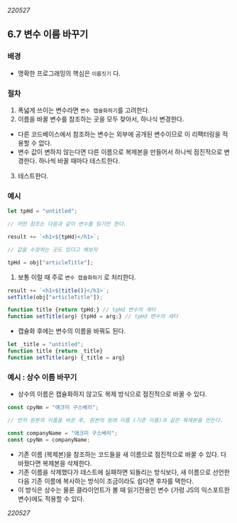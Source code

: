 _220527_

## 6.7 변수 이름 바꾸기

### 배경

- 명확한 프로그래밍의 핵심은 `이름짓기` 다.

### 절차

1. 폭넓게 쓰이는 변수라면 `변수 캡슐화하기`를 고려한다.
2. 이름을 바꿀 변수를 참조하는 곳을 모두 찾아서, 하나식 변경한다.

- 다른 코드베이스에서 참조하는 변수는 외부에 공개된 변수이므로 이 리팩터링을 적용할 수 없다.
- 변수 값이 변하지 않는다면 다른 이름으로 복제본을 만들어서 하나씩 점진적으로 변경한다. 하나씩 바꿀 때마다 테스트한다.

3. 테스트한다.

### 예시

```js
let tpHd = "untitled";

// 어떤 참조는 다음과 같이 변수를 읽기만 한다.

result += `<h1>${tpHd}</h1>`;

// 값을 수정하는 곳도 있다고 해보자

tpHd = obj["articleTitle"];
```

1. 보통 이럴 때 주로 `변수 캡슐화하기` 로 처리한다.

```js
result += `<h1>${title()}</h1>`;
setTitle(obj["articleTitle"]);

function title {return tpHd;} // tpHd 변수의 게터
function setTitle(arg) {tpHd = arg;} // tpHd 변수의 세터
```

- 캡슐화 후에는 변수의 이름을 바꿔도 된다.

```js
let _title = "untitled";
function title {return _title}
function setTitle(arg) {_title = arg}
```

### 예시 : 상수 이름 바꾸기

- 상수의 이름은 캡슐화하지 않고도 복제 방식으로 점진적으로 바꿀 수 있다.

```js
const cpyNm = "애크미 구스베리";

// 먼저 원본의 이름을 바꾼 후, 원본의 원래 이름 (기존 이름)과 같은 복제본을 만든다.

const companyName = "애크미 구스베리";
const cpyNm = companyName;
```

- 기존 이름 (복제본)을 참조하는 코드들을 새 이름으로 점진적으로 바꿀 수 있다. 다 바꿨다면 복제본을 삭제한다.
- 기존 이름을 삭제했다가 테스트에 실패하면 되돌리는 방식보다, 새 이름으로 선언한 다음 기존 이름에 복사하는 방식이 조금이라도 쉽다면 후자를 택한다.
- 이 방식은 상수는 물론 클라이언트가 볼 때 읽기전용인 변수 (가령 JS의 익스포트한 변수)에도 적용할 수 있다.

_220527_
